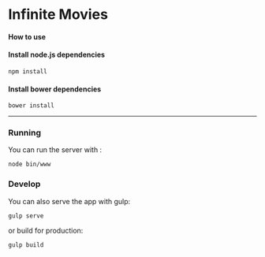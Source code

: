 Infinite Movies
===================

#### How to use

#### **Install node.js dependencies**
```
npm install
```

#### **Install bower dependencies**
```
bower install
```
----------

### **Running**
You can run the server with :
```
node bin/www
```

### **Develop**
You can also serve the app with gulp:
```
gulp serve
```

or build for production:
```
gulp build
```

